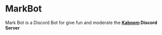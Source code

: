 # MarkBot

Mark Bot is a Discord Bot for give fun and moderate the **[Kaboom](https://github.com/replit/kaboom) Discord Server**
